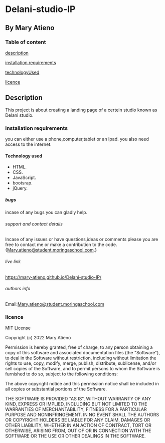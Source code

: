 # Delani-studio-IP

## By Mary Atieno

### Table of content

[description](#description)

[installation requirements](#installation)

[technologyUsed](#technologyUsed)

[licence](#licence)

## Description

This project is about creating a landing page of a certein studio known as Delani studio.

### installation requirements

you can either use a phone,computer,tablet or an Ipad.
you also need access to the internet.

#### Technology used

* HTML.
* CSS.
* JavaScript.
* bootsrap.
* jQuery.

##### bugs

incase of any bugs you can gladly help.

###### support and contact details

Incase of any issues or have questions,ideas or comments please you are free to contact me or make a contribution to the code.{Mary.atieno@student.moringaschool.com.}

###### live link

<https://mary-atieno.github.io/Delani-studio-IP/>

###### authors info

Email:Mary.atieno@student.moringaschool.com

### licence

MIT License

Copyright (c) 2022 Mary Atieno

Permission is hereby granted, free of charge, to any person obtaining a copy
of this software and associated documentation files (the "Software"), to deal
in the Software without restriction, including without limitation the rights
to use, copy, modify, merge, publish, distribute, sublicense, and/or sell
copies of the Software, and to permit persons to whom the Software is
furnished to do so, subject to the following conditions:

The above copyright notice and this permission notice shall be included in all
copies or substantial portions of the Software.

THE SOFTWARE IS PROVIDED "AS IS", WITHOUT WARRANTY OF ANY KIND, EXPRESS OR
IMPLIED, INCLUDING BUT NOT LIMITED TO THE WARRANTIES OF MERCHANTABILITY,
FITNESS FOR A PARTICULAR PURPOSE AND NONINFRINGEMENT. IN NO EVENT SHALL THE
AUTHORS OR COPYRIGHT HOLDERS BE LIABLE FOR ANY CLAIM, DAMAGES OR OTHER
LIABILITY, WHETHER IN AN ACTION OF CONTRACT, TORT OR OTHERWISE, ARISING FROM,
OUT OF OR IN CONNECTION WITH THE SOFTWARE OR THE USE OR OTHER DEALINGS IN THE
SOFTWARE.
